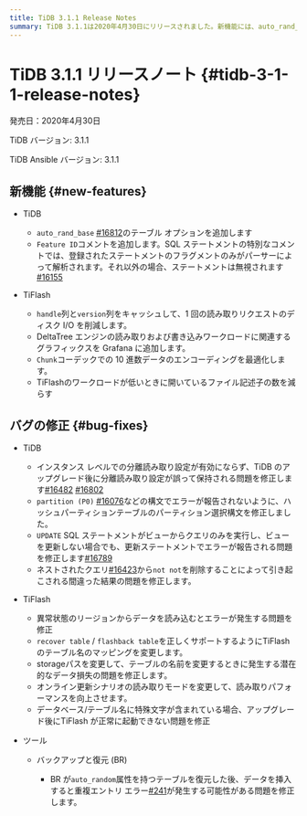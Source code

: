 ```yaml
---
title: TiDB 3.1.1 Release Notes
summary: TiDB 3.1.1は2020年4月30日にリリースされました。新機能には、auto_rand_baseのテーブルオプション追加やFeature IDコメントの追加が含まれます。バグ修正には、分離読み取り設定の修正や構文エラーの修正が含まれます。TiFlashの改善には、データ読み込みエラーの修正やテーブル名のマッピング変更が含まれます。BRツールの修正には、データ挿入時の重複エントリエラーの修正が含まれます。
---
```


# TiDB 3.1.1 リリースノート {#tidb-3-1-1-release-notes}

発売日：2020年4月30日

TiDB バージョン: 3.1.1

TiDB Ansible バージョン: 3.1.1

## 新機能 {#new-features}

-   TiDB

    -   `auto_rand_base` [#16812](https://github.com/pingcap/tidb/pull/16812)のテーブル オプションを追加します
    -   `Feature ID`コメントを追加します。SQL ステートメントの特別なコメントでは、登録されたステートメントのフラグメントのみがパーサーによって解析されます。それ以外の場合、ステートメントは無視されます[#16155](https://github.com/pingcap/tidb/pull/16155)

-   TiFlash

    -   `handle`列と`version`列をキャッシュして、1 回の読み取りリクエストのディスク I/O を削減します。
    -   DeltaTree エンジンの読み取りおよび書き込みワークロードに関連するグラフィックスを Grafana に追加します。
    -   `Chunk`コーデックでの 10 進数データのエンコーディングを最適化します。
    -   TiFlashのワークロードが低いときに開いているファイル記述子の数を減らす

## バグの修正 {#bug-fixes}

-   TiDB

    -   インスタンス レベルでの分離読み取り設定が有効にならず、TiDB のアップグレード後に分離読み取り設定が誤って保持される問題を修正します[#16482](https://github.com/pingcap/tidb/pull/16482) [#16802](https://github.com/pingcap/tidb/pull/16802)
    -   `partition (P0)` [#16076](https://github.com/pingcap/tidb/pull/16076)などの構文でエラーが報告されないように、ハッシュパーティションテーブルのパーティション選択構文を修正しました。
    -   `UPDATE` SQL ステートメントがビューからクエリのみを実行し、ビューを更新しない場合でも、更新ステートメントでエラーが報告される問題を修正します[#16789](https://github.com/pingcap/tidb/pull/16789)
    -   ネストされたクエリ[#16423](https://github.com/pingcap/tidb/pull/16423)から`not not`を削除することによって引き起こされる間違った結果の問題を修正します。

-   TiFlash

    -   異常状態のリージョンからデータを読み込むとエラーが発生する問題を修正
    -   `recover table` / `flashback table`を正しくサポートするようにTiFlashのテーブル名のマッピングを変更します。
    -   storageパスを変更して、テーブルの名前を変更するときに発生する潜在的なデータ損失の問題を修正します。
    -   オンライン更新シナリオの読み取りモードを変更して、読み取りパフォーマンスを向上させます。
    -   データベース/テーブル名に特殊文字が含まれている場合、アップグレード後にTiFlash が正常に起動できない問題を修正

-   ツール

    -   バックアップと復元 (BR)

        -   BR が`auto_random`属性を持つテーブルを復元した後、データを挿入すると重複エントリ エラー[#241](https://github.com/pingcap/br/issues/241)が発生する可能性がある問題を修正します。
